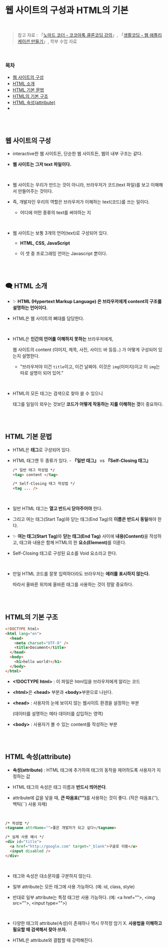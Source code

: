 # 웹 사이트의 구성과 HTML의 기본

<br/>

> 참고 자료 : 「<a href="https://nomadcoders.co/kokoa-clone" target="_blank">노마드 코더 - 코코아톡 클론코딩 강의</a>」, 「<a href="https://youtube.com/playlist?list=PLuHgQVnccGMAE4Sn_SYvMw5-qEADJcU-X">생활코딩 - 웹 애플리케이션 만들기</a>」, 학부 수업 자료

<br/>

### 목차

- <a href="https://github.com/SangYoonLee1231/TIL/blob/main/HTML%20%26%20CSS/html_basic_concept.md#%EC%9B%B9-%EC%82%AC%EC%9D%B4%ED%8A%B8%EC%9D%98-%EA%B5%AC%EC%84%B1">웹 사이트의 구성</a>
- <a href="https://github.com/SangYoonLee1231/TIL/blob/main/HTML%20%26%20CSS/html_basic_concept.md#-html-%EC%86%8C%EA%B0%9C">HTML 소개</a>
- <a href="https://github.com/SangYoonLee1231/TIL/blob/main/HTML%20%26%20CSS/html_basic_concept.md#html-%EA%B8%B0%EB%B3%B8-%EB%AC%B8%EB%B2%95">HTML 기본 문법</a>
- <a href="https://github.com/SangYoonLee1231/TIL/blob/main/HTML%20%26%20CSS/html_basic_concept.md#html%EC%9D%98-%EA%B8%B0%EB%B3%B8-%EA%B5%AC%EC%A1%B0">HTML의 기본 구조</a>
- <a href="https://github.com/SangYoonLee1231/TIL/blob/main/HTML%20%26%20CSS/html_basic_concept.md#html-%EC%86%8D%EC%84%B1attribute">HTML 속성(attribute)</a>
- <a href=""></a>

<br/><br/>

## 웹 사이트의 구성

- interactive한 웹 사이트든, 단순한 웹 사이트든, 웹의 내부 구조는 같다.

- <strong>웹 사이트는 그저 text 파일이다.</strong>

<br/>

- 웹 사이트는 우리가 만드는 것이 아니라, 브라우저가 코드(text 파일)를 보고 이해해서 만들어주는 것이다.

- 즉, 개발자인 우리의 역할은 브라우저가 이해하는 text(코드)를 쓰는 일이다.

  - 어디에 어떤 종류의 text를 써야하는 지

<br/>

- 웹 사이트는 보통 3개의 언어(text)로 구성되어 있다.

  - <strong>HTML, CSS, JavaScript</strong>

  - 이 셋 중 프로그래밍 언어는 Javascript 뿐이다.

<br/><br/>

## 🗨 HTML 소개

- ✨ <strong>HTML (Hypertext Markup Language) 은 브라우저에게 content의 구조를 설명하는 언어이다.</strong>

- HTML은 웹 사이트의 뼈대를 담당한다.

<br/>

- HTML은 <strong>인간의 언어를 이해하지 못하는</strong> 브라우저에게,

  웹 사이트의 content (이미지, 제목, 사진, 사이드 바 등등..) 가 어떻게 구성되어 있는지 설명한다.

  - "브라우저야 이건 <code>title</code>이고, 이건 날짜야. 이것은 <code>img</code>(이미지)이고 이 <code>img</code>는 따로 설명이 되어 있어."

<br/>

- HTML의 모든 태그는 검색으로 찾아 쓸 수 있으니 

  태그를 일일이 외우는 것보단 <strong>코드가 어떻게 작동하는 지를 이해하는 것</strong>이 중요하다.

<br/><br/>

## HTML 기본 문법

- HTML은 <strong>태그</strong>로 구성되어 있다.

- HTML 태그엔 두 종류가 있다. - <strong>『일반 태그』</strong> vs <strong>『Self-Closing 태그』</strong>

  ```html
  /* 일반 태그 작성법 */
  <tag> content </tag>

  /* Self-Closing 태그 작성법 */
  <tag ... />
  ```

<br/>

- 일반 HTML 태그는 <strong>열고 반드시 닫아주어야</strong> 한다.

- 그리고 여는 태그(Start Tag)와 닫는 태그(End Tag)의 <strong>이름은 반드시 동일</strong>해야 한다.

- ✨ <strong>여는 태그(Start Tag)</strong>와 <strong>닫는 태그(End Tag)</strong> 사이에 <strong>내용(Content)</strong>을 작성하고, 태그와 내용은 함께 HTML의 한 <strong>요소(Element)</strong>를 이룬다.

- Self-Closing 태그로 구성된 요소를 Void 요소라고 한다.

<br/>

- 만일 HTML 코드를 잘못 입력하더라도 브라우저는 <strong>에러를 표시하지 않는다.</strong>

  따라서 올바른 위치에 올바른 태그를 사용하는 것이 정말 중요하다.

<br/><br/>

## HTML의 기본 구조

```html
<!DOCTYPE html>
<html lang="en">
  <head>
    <meta charset="UTF-8" />
    <title>Document</title>
  </head>
  <body>
    <h1>hello world!</h1>
  </body>
</html>
```

- <strong>\<!DOCTYPE html></strong> : 이 파일은 html임을 브라우저에게 알리는 코드

- <strong>\<html></strong>은 <strong>\<head></strong> 부분과 <strong>\<body></strong>부분으로 나뉜다.

- <strong>\<head></strong> : 사용자의 눈에 보이지 않는 웹사이트 환경을 설정하는 부분

  (데이터를 설명하는 메타 데이터를 삽입하는 영역)

- <strong>\<body></strong> : 사용자가 볼 수 있는 content를 작성하는 부분

<br/><br/>

## HTML 속성(attribute)

- <strong>속성(attribute)</strong> : HTML 태그에 추가하여 태그의 동작을 제어하도록 사용자가 지정하는 값

- HTML 태그의 속성은 태그 이름과 <strong>반드시 띄어쓴다</strong>.
- attribute에 값을 넣을 때, <strong>큰 따옴표("")</strong>를 사용하는 것이 좋다. (작은 따옴표(''), 백틱(``) 사용 자제)

<br/>

```html
/* 작성법 */
<tagname attrName="">좋은 개발자가 되고 싶다</tagname>

/* 실제 사용 예시 */
<div id="title">
  <a href="http://google.com" target="_blank">구글로 이동</a>
  <input disabled />
</div>
```

<br/>

- 태그와 속성은 대소문자를 구분하지 않는다.

- 일부 attribute는 모든 태그에 사용 가능하다. (예: id, class, style)

- 반대로 일부 attribute는 특정 태그만 사용 가능하다. (예: \<a href="">, \<img src="">, \<input type="">)

<br/>

- 다양한 태그의 attribute(속성)이 존재하나 역시 무작정 암기 X. <strong>사용법을 이해하고 필요할 때 검색해서 찾아 쓰자.</strong>

- HTML은 attribute와 결합할 때 강력해진다.